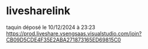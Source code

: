 # livesharelink

taquin déposé le 10/12/2024 à 23:23
https://prod.liveshare.vsengsaas.visualstudio.com/join?CB09D5CDE4F35E2ABA271873165ED69815C0
